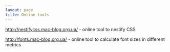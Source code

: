 ```yaml
---
layout: page
title: Online tools
---
```


http://nestifycss.mac-blog.org.ua/ - online tool to nestify CSS

http://fonts.mac-blog.org.ua/ - online tool to calculate font sizes in different metrics
